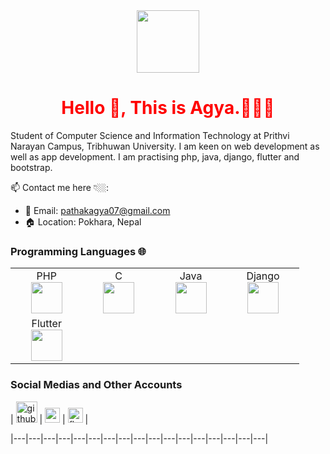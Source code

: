 
<div id="header" align="center">
  
  <img src="https://media.giphy.com/media/HEURGne9Vj856oivkD/giphy.gif" width="100"/>
</div>

<div  align="center">
  <h1 style = "font-weight :900px; color: red;">Hello  👋, This is Agya.👩🏼‍💻</h1> 
</div>

Student of Computer Science and Information Technology at Prithvi Narayan Campus, Tribhuwan University. I am keen on web development as well as app development. I am practising php, java, django, flutter and bootstrap. 

📫 Contact me here 👇🏼: 

 - 💌 Email: pathakagya07@gmail.com     
 - 🏠 Location: Pokhara, Nepal

### Programming Languages 🌐
<table>
  <tbody>
    <tr valign="top">
      <td width="15%" align="center">
        <span>PHP</span><br>
        <img height="50px" src="https://cdn.svgporn.com/logos/php.svg">
      </td>
      <td width="15%" align="center">
        <span>C</span><br>
        <img height="50px" src="https://cdn.svgporn.com/logos/c.svg">
      </td>
      <td width="15%" align="center">
        <span>Java</span><br>
        <img height="50px" src="https://cdn.svgporn.com/logos/java.svg">
      </td>
      <td width="15%" align="center">
        <span>Django</span><br>
        <img height="50px" src="https://cdn.svgporn.com/logos/django.svg">
      </td>
    </tr>
    <td width="15%" align="center">
        <span>Flutter</span><br>
        <img height="50px" src="https://cdn.svgporn.com/logos/flutter.svg">
      </td>
    
  </tbody>
</table>

### Social Medias and Other Accounts

| [<img src="https://cdn.svgporn.com/logos/github-octocat.svg" alt="github logo" width="34">](https://github.com/agya09) | <a href="https://www.instagram.com/agya_pathak/"><img width="24" src="https://cdn.cdnlogo.com/logos/i/92/instagram.svg"></a> | [<img src="https://cdn.svgporn.com/logos/facebook.svg" alt="fb logo" width="24">](https://www.facebook.com/agya.pathak.927) |


|---|---|---|---|---|---|---|---|---|---|---|---|---|---|---|---|---|
